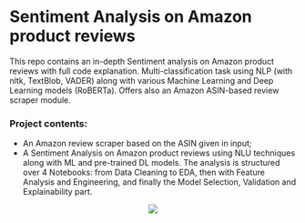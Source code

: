 # Sentiment Analysis on Amazon product reviews
This repo contains an in-depth Sentiment analysis on Amazon product reviews with full code explanation. Multi-classification task using NLP (with nltk, TextBlob, VADER) along with various Machine Learning and Deep Learning models (RoBERTa). Offers also an Amazon ASIN-based review scraper module.

### Project contents:
- An Amazon review scraper based on the ASIN given in input;
- A Sentiment Analysis on Amazon product reviews using NLU techniques along with ML and pre-trained DL models. The analysis is structured over 4 Notebooks: from Data Cleaning to EDA, then with Feature Analysis and Engineering, and finally the Model Selection, Validation and Explainability part.

<p align="center">
  <img src="https://media.geeksforgeeks.org/wp-content/cdn-uploads/20210722215846/sentiment-analysis.jpg">
</p>
